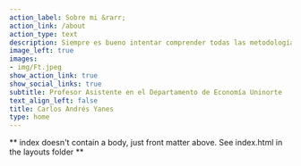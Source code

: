 ```yaml
---
action_label: Sobre mi &rarr;
action_link: /about
action_type: text
description: Siempre es bueno intentar comprender todas las metodologías para el análisis de datos. No te preocupes!! estas en el lugar adecuado
image_left: true
images:
- img/Ft.jpeg
show_action_link: true
show_social_links: true
subtitle: Profesor Asistente en el Departamento de Economía Uninorte
text_align_left: false
title: Carlos Andrés Yanes
type: home
---
```


** index doesn't contain a body, just front matter above.
See index.html in the layouts folder **
